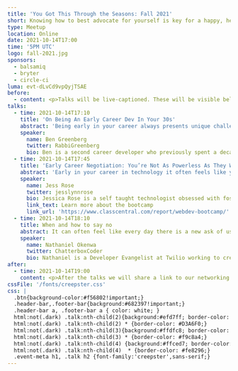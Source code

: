 ```yaml
---
title: 'You Got This Through the Seasons: Fall 2021'
short: Knowing how to best advocate for yourself is key for a happy, healthy work life. Join us and three wonderful speakers to cover these themes.
type: Meetup
location: Online
date: 2021-10-14T17:00
time: '5PM UTC'
logo: fall-2021.jpg
sponsors:
  - balsamiq
  - bryter
  - circle-ci
luma: evt-dLvCd9vpQyjTSAE
before:
  - content: <p>Talks will be live-captioned. These will be visible below the video stream, and via a direct URL which can be opened on another device is desired. Our post-event social session will not be captioned.</p>
talks:
  - time: 2021-10-14T17:10
    title: 'On Being An Early Career Dev In Your 30s'
    abstract: 'Being early in your career always presents unique challenges, while being early in your second career later in life has its own particular issues to grapple with. The typical pipeline for the software industry does not fit the paradigm of an older career changer, and their presence can often throw the system for a loop. In this talk, we will cover practical steps for navigating specific challenges related to hiring and being hired as a second-career dev. If approached with intention and thoughtfulness, the benefits can be immense for all involved.'
    speaker:
      name: Ben Greenberg
      twitter: RabbiGreenberg
      bio: Ben is a second career developer who previously spent a decade in the fields of adult education, community organizing, and non-profit management. He works as the Ruby developer advocate for Vonage by day and experiments with open source projects at night. He writes regularly on the intersection of community development and tech. Originally from Southern California and a long time resident of New York City, Ben now resides near Tel Aviv.
  - time: 2021-10-14T17:45
    title: 'Early Career Negotiation: You’re Not As Powerless As They Want You To Feel'
    abstract: 'Early in your career in technology it often feels like you need to take anything that’s given. And many employers want juniors to believe they don’t have any leverage to negotiate. Together, we’ll explore what kinds of negotiations are common in your early career and look at how you can begin to build out information to better inform these exchanges. We’ll also look at how you can use these experiences to help inform your choices as you gain more experience in tech.'
    speaker:
      name: Jess Rose
      twitter: jesslynnrose
      bio: Jessica Rose is a self taught technologist obsessed with fostering more equals access to technical education and meaningful work in technology. She’s currently working on a free web development bootcamp to try and democratize access to core tech skills. She’s always excited to hear about what you’re excited about.
      link_text: Learn more about the bootcamp
      link_url: 'https://www.classcentral.com/report/webdev-bootcamp/'
  - time: 2021-10-14T18:10
    title: When and how to say no
    abstract: It can often feel like every day there is a new ask of us - people asking for our time, effort, or knowledge. While many of these requests represent great opportunities for career growth, income or a warm fuzzy feeling, it is impossible to say how to decide whether something is right for you as well as some helpful advice for when and how to say no.
    speaker:
      name: Nathaniel Okenwa
      twitter: ChatterboxCoder
      bio: Nathaniel is a Developer Evangelist at Twilio working to create magical moments for developers with their products. He is a die hard fan of JavaScript, sports, superheroes and mixed martial arts. His life goals are to have Batman's brains, Deadpool's humour, T'Challa's fashion sense, Killmonger's Wokeness, and Thanos' determination! He serves the Javascript community in the UK and the rest of Europe.
after:
  - time: 2021-10-14T19:00
    content: <p>After the talks we will share a link to our networking session on <a class="underline" href='https://gatheround.com'>Gatheround</a> which will involve a series of short 1:1 calls with other attendees. It's super fun and we hope to see you there!</p>
cssFile: '/fonts/creepster.css'
css: |
  .btn{background-color:#f56802!important;}
  .header-bar,.footer-bar{background:#682397!important;}
  .header-bar a, .footer-bar a { color: white; }
  html:not(.dark) .talk:nth-child(2){background:#efd7ff; border-color: #D3A6F0;}
  html:not(.dark) .talk:nth-child(2) * {border-color: #D3A6F0;}
  html:not(.dark) .talk:nth-child(3){background:#ffdfc8; border-color: #f9c8a4;}
  html:not(.dark) .talk:nth-child(3) * {border-color: #f9c8a4;}
  html:not(.dark) .talk:nth-child(4) {background:#ffced7; border-color: #fe8296;}
  html:not(.dark) .talk:nth-child(4)  * {border-color: #fe8296;}
  .event-meta h1, .talk h2 {font-family:'creepster',sans-serif;}
---
```

